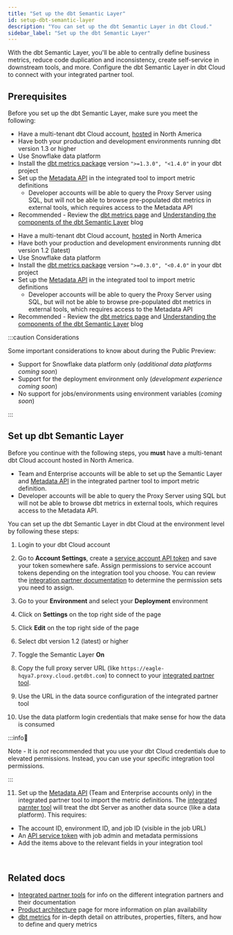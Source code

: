 ```yaml
---
title: "Set up the dbt Semantic Layer"
id: setup-dbt-semantic-layer
description: "You can set up the dbt Semantic Layer in dbt Cloud."
sidebar_label: "Set up the dbt Semantic Layer"
---
```


With the dbt Semantic Layer, you'll be able to centrally define business metrics, reduce code duplication and inconsistency, create self-service in downstream tools, and more. Configure the dbt Semantic Layer in dbt Cloud to connect with your integrated partner tool. 

## Prerequisites

Before you set up the dbt Semantic Layer, make sure you meet the following:

<VersionBlock firstVersion="1.3">

- Have a multi-tenant dbt Cloud account, <a href="https://docs.getdbt.com/docs/deploy/regions">hosted</a> in North America <br />
- Have both your production and development environments running dbt version 1.3 or higher <br />
- Use Snowflake data platform <br />
- Install the <a href="https://hub.getdbt.com/dbt-labs/metrics/latest/">dbt metrics package</a> version <code>">=1.3.0", "<1.4.0"</code> in your dbt project <br />
- Set up the <a href="https://docs.getdbt.com/docs/dbt-cloud-apis/metadata-api">Metadata API</a> in the integrated tool to import metric definitions 
  * Developer accounts will be able to query the Proxy Server using SQL, but will not be able to browse pre-populated dbt metrics in external tools, which requires access to the Metadata API <br />
- Recommended - Review the <a href="https://docs.getdbt.com/docs/build/metrics">dbt metrics page</a> and <a href="https://docs.getdbt.com/blog/understanding-the-components-of-the-dbt-semantic-layer">Understanding the components of the dbt Semantic Layer</a> blog <br />

</VersionBlock>

<VersionBlock lastVersion="1.2">

- Have a multi-tenant dbt Cloud account, <a href="https://docs.getdbt.com/docs/deploy/regions">hosted</a> in North America <br /> 
- Have both your production and development environments running dbt version 1.2 (latest) <br />
- Use Snowflake data platform <br />
- Install the <a href="https://hub.getdbt.com/dbt-labs/metrics/latest/">dbt metrics package</a> version <code>">=0.3.0", "<0.4.0"</code> in your dbt project <br />
- Set up the <a href="https://docs.getdbt.com/docs/dbt-cloud-apis/metadata-api">Metadata API</a> in the integrated tool to import metric definitions 
  * Developer accounts will be able to query the Proxy Server using SQL, but will not be able to browse pre-populated dbt metrics in external tools, which requires access to the Metadata API <br />
- Recommended - Review the <a href="https://docs.getdbt.com/docs/build/metrics">dbt metrics page</a> and <a href="https://docs.getdbt.com/blog/understanding-the-components-of-the-dbt-semantic-layer">Understanding the components of the dbt Semantic Layer</a> blog <br />

</VersionBlock>


:::caution Considerations

Some important considerations to know about during the Public Preview:

- Support for Snowflake data platform only (_additional data platforms coming soon_)
- Support for the deployment environment only (_development experience coming soon_)
- No support for jobs/environments using environment variables (_coming soon_)

:::


## Set up dbt Semantic Layer

Before you continue with the following steps, you **must** have a multi-tenant dbt Cloud account hosted in North America. 
 * Team and Enterprise accounts will be able to set up the Semantic Layer and [Metadata API](/docs/dbt-cloud-apis/metadata-api) in the integrated partner tool to import metric definition. 
 * Developer accounts will be able to query the Proxy Server using SQL but will not be able to browse dbt metrics in external tools, which requires access to the Metadata API.


You can set up the dbt Semantic Layer in dbt Cloud at the environment level by following these steps:

1. Login to your dbt Cloud account

2. Go to **Account Settings**, create a [service account API token](docs/dbt-cloud-apis/service-tokens) and save your token somewhere safe. Assign permissions to service account tokens depending on the integration tool you choose. You can review the [integration partner documentation](https://www.getdbt.com/product/semantic-layer-integrations) to determine the permission sets you need to assign.

3. Go to your **Environment** and select your **Deployment** environment

4. Click on **Settings** on the top right side of the page

5. Click **Edit** on the top right side of the page

6. Select dbt version 1.2 (latest) or higher

7. Toggle the Semantic Layer **On**

8. Copy the full proxy server URL (like `https://eagle-hqya7.proxy.cloud.getdbt.com`) to connect to your [integrated partner tool](https://www.getdbt.com/product/semantic-layer-integrations). 

9. Use the URL in the data source configuration of the integrated partner tool

10. Use the data platform login credentials that make sense for how the data is consumed

:::info📌 

Note  - It is _not_ recommended that you use your dbt Cloud credentials due to elevated permissions. Instead, you can use your specific integration tool permissions.

:::

11. Set up the [Metadata API](docs/dbt-cloud-apis/metadata-api) (Team and Enterprise accounts only) in the integrated partner tool to import the metric definitions. The [integrated parnter tool](https://www.getdbt.com/product/semantic-layer-integrations) will treat the dbt Server as another data source (like a data platform). This requires:

- The account ID, environment ID, and job ID (visible in the job URL)
- An [API service token](/docs/dbt-cloud-apis/service-tokens) with job admin and metadata permissions
- Add the items above to the relevant fields in your integration tool

<Lightbox src="/img/docs/dbt-cloud/semantic-layer/configure_sl.png" title="Set up dbt Semantic Layer in dbt Cloud" /><br />

 
## Related docs

- [Integrated partner tools](https://www.getdbt.com/product/semantic-layer-integrations) for info on the different integration partners and their documentation
- [Product architecture](/docs/use-dbt-semantic-layer/dbt-semantic-layer#product-architecture) page for more information on plan availability
- [dbt metrics](/docs/build/metrics) for in-depth detail on attributes, properties, filters, and how to define and query metrics

